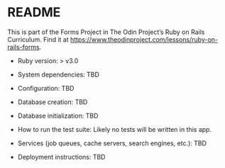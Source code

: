 # README

This is part of the Forms Project in The Odin Project’s Ruby on Rails Curriculum. Find it at https://www.theodinproject.com/lessons/ruby-on-rails-forms.

* Ruby version: > v3.0

* System dependencies: TBD

* Configuration: TBD

* Database creation: TBD

* Database initialization: TBD

* How to run the test suite: Likely no tests will be written in this app.

* Services (job queues, cache servers, search engines, etc.): TBD

* Deployment instructions: TBD
